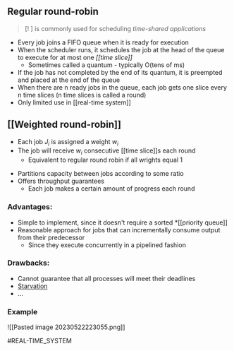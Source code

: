 ## Regular round-robin 
> [! ]
> is commonly used for scheduling *time-shared applications*
> 

- Every job joins a FIFO queue when it is ready for execution
- When the scheduler runs, it schedules the job at the head of the queue to execute for at most one *[[time slice]]*
	- Sometimes called a quantum - typically O(tens of ms)
- If the job has not completed by the end of its quantum, it is preempted and placed at the end of the queue
- When there are n ready jobs in the queue, each job gets one slice every n time slices (n time slices is called a round)
- Only limited use in [[real-time system]]
## [[Weighted round-robin]] 
- Each job $J_i$ is assigned a weight $w_i$
- The job will receive $w_i$ consecutive [[time slice]]s each round
	- Equivalent to regular round robin if all wrights equal 1
* Partitions capacity between jobs according to some ratio 
* Offers throughput guarantees
	* Each job makes a certain amount of progress each round
### Advantages:
* Simple to implement, since it doesn't require a sorted *[[priority queue]] 
* Reasonable approach for jobs that can incrementally consume output from their predecessor
	* Since they execute concurrently in a pipelined fashion
### Drawbacks:
* Cannot guarantee that all processes will meet their deadlines
* [Starvation](obsidian://open?vault=Study&file=OPERATING%20SYS%2FStarvation%20-%20Deadlock)
* ...
### Example
![[Pasted image 20230522223055.png]]

#REAL-TIME_SYSTEM 


